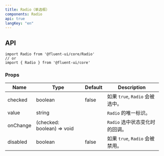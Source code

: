 ```yaml
---
title: Radio（单选框）
components: Radio
api: true
langKey: "en"
---
```


## API

```
import Radio from '@fluent-ui/core/Radio'
// or
import { Radio } from '@fluent-ui/core'
```

### Props

| Name | Type | Default | Description |
| --- | --- | --- | --- |
| checked | boolean | false | 如果 `true`, `Radio` 会被选中。 |
| value | string |  | `Radio` 的唯一标识。 |
| onChange | (checked: boolean) => void |  | `Radio` 选中状态变化时的回调。 |
| disabled | boolean | false | 如果 `true`, `Radio` 会被禁用。 |
